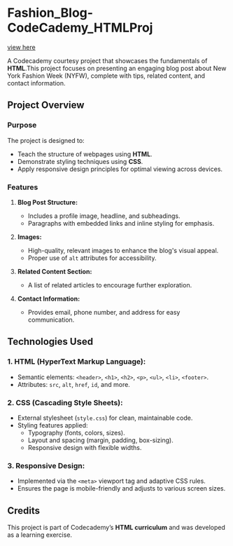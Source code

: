 # Fashion_Blog-CodeCademy_HTMLProj
[view here](https://nenorvalls.github.io/Fashion_Blog-CodeCademy_HTMLProj/)

A Codecademy courtesy project that showcases the fundamentals of **HTML**.This project focuses on presenting an engaging blog post about New York Fashion Week (NYFW), complete with tips, related content, and contact information.

## **Project Overview**

### **Purpose**

The project is designed to:

- Teach the structure of webpages using **HTML**.
- Demonstrate styling techniques using **CSS**.
- Apply responsive design principles for optimal viewing across devices.

### **Features**

1. **Blog Post Structure:**

   - Includes a profile image, headline, and subheadings.
   - Paragraphs with embedded links and inline styling for emphasis.

2. **Images:**

   - High-quality, relevant images to enhance the blog's visual appeal.
   - Proper use of `alt` attributes for accessibility.

3. **Related Content Section:**

   - A list of related articles to encourage further exploration.

4. **Contact Information:**
   - Provides email, phone number, and address for easy communication.

## **Technologies Used**

### **1. HTML (HyperText Markup Language):**

- Semantic elements: `<header>`, `<h1>`, `<h2>`, `<p>`, `<ul>`, `<li>`, `<footer>`.
- Attributes: `src`, `alt`, `href`, `id`, and more.

### **2. CSS (Cascading Style Sheets):**

- External stylesheet (`style.css`) for clean, maintainable code.
- Styling features applied:
  - Typography (fonts, colors, sizes).
  - Layout and spacing (margin, padding, box-sizing).
  - Responsive design with flexible widths.

### **3. Responsive Design:**

- Implemented via the `<meta>` viewport tag and adaptive CSS rules.
- Ensures the page is mobile-friendly and adjusts to various screen sizes.

## **Credits**

This project is part of Codecademy’s **HTML curriculum** and was developed as a learning exercise.
